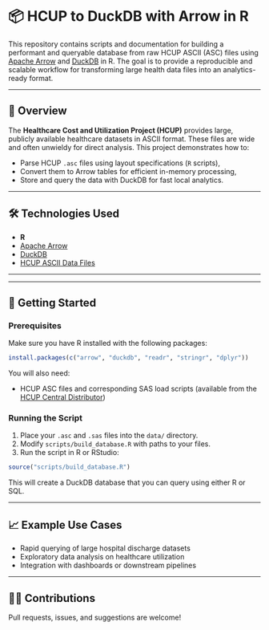# 📦 HCUP to DuckDB with Arrow in R

This repository contains scripts and documentation for building a performant and queryable database from raw HCUP ASCII (ASC) files using [Apache Arrow](https://arrow.apache.org/) and [DuckDB](https://duckdb.org/) in R. The goal is to provide a reproducible and scalable workflow for transforming large health data files into an analytics-ready format.

---

## 📖 Overview

The **Healthcare Cost and Utilization Project (HCUP)** provides large, publicly available healthcare datasets in ASCII format. These files are wide and often unwieldy for direct analysis. This project demonstrates how to:

- Parse HCUP `.asc` files using layout specifications (`R` scripts),
- Convert them to Arrow tables for efficient in-memory processing,
- Store and query the data with DuckDB for fast local analytics.

---

## 🛠️ Technologies Used

- **R**
- [Apache Arrow](https://arrow.apache.org/docs/r/)
- [DuckDB](https://duckdb.org/)
- [HCUP ASCII Data Files](https://www.hcup-us.ahrq.gov/tech_assist/centdist.jsp)

---

---

## 🚀 Getting Started

### Prerequisites

Make sure you have R installed with the following packages:

```r
install.packages(c("arrow", "duckdb", "readr", "stringr", "dplyr"))
```

You will also need:

- HCUP ASC files and corresponding SAS load scripts (available from the [HCUP Central Distributor](https://www.hcup-us.ahrq.gov/tech_assist/centdist.jsp))

### Running the Script

1. Place your `.asc` and `.sas` files into the `data/` directory.
2. Modify `scripts/build_database.R` with paths to your files.
3. Run the script in R or RStudio:

```r
source("scripts/build_database.R")
```

This will create a DuckDB database that you can query using either R or SQL.

---

## 📈 Example Use Cases

- Rapid querying of large hospital discharge datasets
- Exploratory data analysis on healthcare utilization
- Integration with dashboards or downstream pipelines

---

## 🙋‍♀️ Contributions

Pull requests, issues, and suggestions are welcome!
